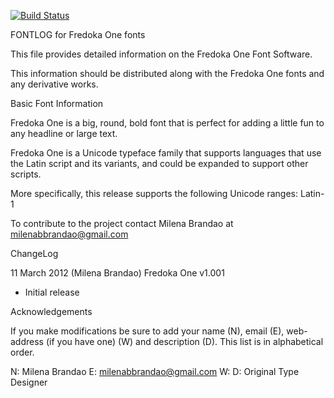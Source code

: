 [![Build Status](https://travis-ci.org/fontdirectory/fredokaone.svg?branch=master)](https://travis-ci.org/fontdirectory/fredokaone)

FONTLOG for Fredoka One fonts

This file provides detailed information on the Fredoka One 
Font Software.

This information should be distributed along with the 
Fredoka One fonts and any derivative works.

Basic Font Information

Fredoka One is a big, round, bold font that is perfect 
for adding a little fun to any headline or large text.

Fredoka One is a Unicode typeface family that supports languages 
that use the Latin script and its variants, and could be 
expanded to support other scripts.

More specifically, this release supports the following 
Unicode ranges: Latin-1

To contribute to the project contact Milena Brandao
at milenabbrandao@gmail.com

ChangeLog

11 March 2012 (Milena Brandao) Fredoka One v1.001
- Initial release

Acknowledgements

If you make modifications be sure to add your name (N), 
email (E), web-address (if you have one) (W) and 
description (D). This list is in alphabetical order.

N: Milena Brandao
E: milenabbrandao@gmail.com
W: 
D: Original Type Designer
